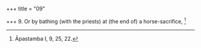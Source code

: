 +++
title = "09"

+++
9. Or by bathing (with the priests) at (the end of) a horse-sacrifice, [^9] 


[^9]:  Āpastamba I, 9, 25, 22.
